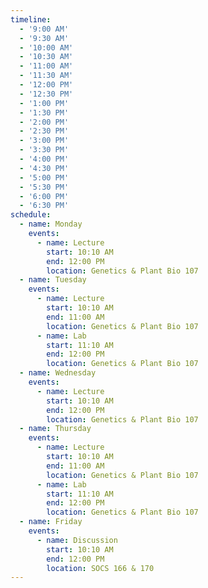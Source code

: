 ```yaml
---
timeline:
  - '9:00 AM'
  - '9:30 AM'
  - '10:00 AM'
  - '10:30 AM'
  - '11:00 AM'
  - '11:30 AM'
  - '12:00 PM'
  - '12:30 PM'
  - '1:00 PM'
  - '1:30 PM'
  - '2:00 PM'
  - '2:30 PM'
  - '3:00 PM'
  - '3:30 PM'
  - '4:00 PM'
  - '4:30 PM'
  - '5:00 PM'
  - '5:30 PM'
  - '6:00 PM'
  - '6:30 PM'
schedule:
  - name: Monday
    events:
      - name: Lecture
        start: 10:10 AM
        end: 12:00 PM
        location: Genetics & Plant Bio 107
  - name: Tuesday
    events:
      - name: Lecture
        start: 10:10 AM
        end: 11:00 AM
        location: Genetics & Plant Bio 107
      - name: Lab
        start: 11:10 AM
        end: 12:00 PM
        location: Genetics & Plant Bio 107
  - name: Wednesday
    events:
      - name: Lecture
        start: 10:10 AM
        end: 12:00 PM
        location: Genetics & Plant Bio 107
  - name: Thursday
    events:
      - name: Lecture
        start: 10:10 AM
        end: 11:00 AM
        location: Genetics & Plant Bio 107
      - name: Lab
        start: 11:10 AM
        end: 12:00 PM
        location: Genetics & Plant Bio 107
  - name: Friday
    events:
      - name: Discussion
        start: 10:10 AM
        end: 12:00 PM
        location: SOCS 166 & 170
---
```


